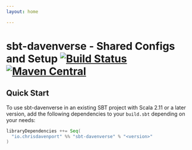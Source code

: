 ```yaml
---
layout: home

---
```


# sbt-davenverse - Shared Configs and Setup [![Build Status](https://travis-ci.com/ChristopherDavenport/sbt-davenverse.svg?branch=master)](https://travis-ci.com/ChristopherDavenport/sbt-davenverse) [![Maven Central](https://maven-badges.herokuapp.com/maven-central/io.chrisdavenport/sbt-davenverse_2.12/badge.svg)](https://maven-badges.herokuapp.com/maven-central/io.chrisdavenport/sbt-davenverse_2.12)

## Quick Start

To use sbt-davenverse in an existing SBT project with Scala 2.11 or a later version, add the following dependencies to your
`build.sbt` depending on your needs:

```scala
libraryDependencies ++= Seq(
  "io.chrisdavenport" %% "sbt-davenverse" % "<version>"
)
```